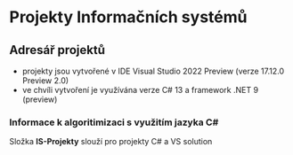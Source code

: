 # Projekty Informačních systémů

## Adresář projektů
- projekty jsou vytvořené v IDE Visual Studio 2022 Preview (verze 17.12.0 Preview 2.0)
- ve chvíli vytvoření je využívána verze C# 13 a framework .NET 9 (preview)

### Informace k algoritimizaci s využitím jazyka C#
Složka **IS-Projekty** slouží pro projekty C# a VS solution